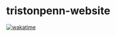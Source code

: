 # tristonpenn-website
[![wakatime](https://wakatime.com/badge/github/zanderlewis/tristonpenn-website.svg)](https://wakatime.com/badge/github/zanderlewis/tristonpenn-website)

